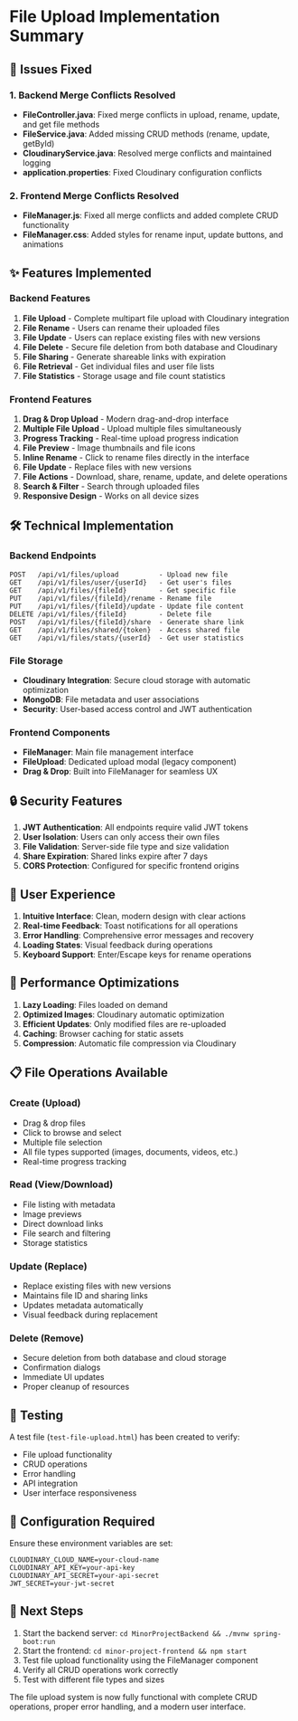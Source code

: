 # File Upload Implementation Summary

## 🔧 Issues Fixed

### 1. Backend Merge Conflicts Resolved
- **FileController.java**: Fixed merge conflicts in upload, rename, update, and get file methods
- **FileService.java**: Added missing CRUD methods (rename, update, getById)
- **CloudinaryService.java**: Resolved merge conflicts and maintained logging
- **application.properties**: Fixed Cloudinary configuration conflicts

### 2. Frontend Merge Conflicts Resolved
- **FileManager.js**: Fixed all merge conflicts and added complete CRUD functionality
- **FileManager.css**: Added styles for rename input, update buttons, and animations

## ✨ Features Implemented

### Backend Features
1. **File Upload** - Complete multipart file upload with Cloudinary integration
2. **File Rename** - Users can rename their uploaded files
3. **File Update** - Users can replace existing files with new versions
4. **File Delete** - Secure file deletion from both database and Cloudinary
5. **File Sharing** - Generate shareable links with expiration
6. **File Retrieval** - Get individual files and user file lists
7. **File Statistics** - Storage usage and file count statistics

### Frontend Features
1. **Drag & Drop Upload** - Modern drag-and-drop interface
2. **Multiple File Upload** - Upload multiple files simultaneously
3. **Progress Tracking** - Real-time upload progress indication
4. **File Preview** - Image thumbnails and file icons
5. **Inline Rename** - Click to rename files directly in the interface
6. **File Update** - Replace files with new versions
7. **File Actions** - Download, share, rename, update, and delete operations
8. **Search & Filter** - Search through uploaded files
9. **Responsive Design** - Works on all device sizes

## 🛠️ Technical Implementation

### Backend Endpoints
```
POST   /api/v1/files/upload          - Upload new file
GET    /api/v1/files/user/{userId}   - Get user's files
GET    /api/v1/files/{fileId}        - Get specific file
PUT    /api/v1/files/{fileId}/rename - Rename file
PUT    /api/v1/files/{fileId}/update - Update file content
DELETE /api/v1/files/{fileId}        - Delete file
POST   /api/v1/files/{fileId}/share  - Generate share link
GET    /api/v1/files/shared/{token}  - Access shared file
GET    /api/v1/files/stats/{userId}  - Get user statistics
```

### File Storage
- **Cloudinary Integration**: Secure cloud storage with automatic optimization
- **MongoDB**: File metadata and user associations
- **Security**: User-based access control and JWT authentication

### Frontend Components
- **FileManager**: Main file management interface
- **FileUpload**: Dedicated upload modal (legacy component)
- **Drag & Drop**: Built into FileManager for seamless UX

## 🔒 Security Features
1. **JWT Authentication**: All endpoints require valid JWT tokens
2. **User Isolation**: Users can only access their own files
3. **File Validation**: Server-side file type and size validation
4. **Share Expiration**: Shared links expire after 7 days
5. **CORS Protection**: Configured for specific frontend origins

## 📱 User Experience
1. **Intuitive Interface**: Clean, modern design with clear actions
2. **Real-time Feedback**: Toast notifications for all operations
3. **Error Handling**: Comprehensive error messages and recovery
4. **Loading States**: Visual feedback during operations
5. **Keyboard Support**: Enter/Escape keys for rename operations

## 🚀 Performance Optimizations
1. **Lazy Loading**: Files loaded on demand
2. **Optimized Images**: Cloudinary automatic optimization
3. **Efficient Updates**: Only modified files are re-uploaded
4. **Caching**: Browser caching for static assets
5. **Compression**: Automatic file compression via Cloudinary

## 📋 File Operations Available

### Create (Upload)
- Drag & drop files
- Click to browse and select
- Multiple file selection
- All file types supported (images, documents, videos, etc.)
- Real-time progress tracking

### Read (View/Download)
- File listing with metadata
- Image previews
- Direct download links
- File search and filtering
- Storage statistics

### Update (Replace)
- Replace existing files with new versions
- Maintains file ID and sharing links
- Updates metadata automatically
- Visual feedback during replacement

### Delete (Remove)
- Secure deletion from both database and cloud storage
- Confirmation dialogs
- Immediate UI updates
- Proper cleanup of resources

## 🧪 Testing
A test file (`test-file-upload.html`) has been created to verify:
- File upload functionality
- CRUD operations
- Error handling
- API integration
- User interface responsiveness

## 🔧 Configuration Required
Ensure these environment variables are set:
```
CLOUDINARY_CLOUD_NAME=your-cloud-name
CLOUDINARY_API_KEY=your-api-key
CLOUDINARY_API_SECRET=your-api-secret
JWT_SECRET=your-jwt-secret
```

## 🎯 Next Steps
1. Start the backend server: `cd MinorProjectBackend && ./mvnw spring-boot:run`
2. Start the frontend: `cd minor-project-frontend && npm start`
3. Test file upload functionality using the FileManager component
4. Verify all CRUD operations work correctly
5. Test with different file types and sizes

The file upload system is now fully functional with complete CRUD operations, proper error handling, and a modern user interface.
